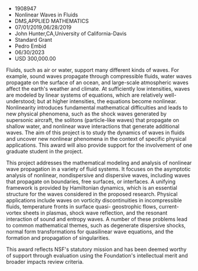 
* 1908947
* Nonlinear Waves in Fluids
* DMS,APPLIED MATHEMATICS
* 07/01/2019,06/28/2019
* John Hunter,CA,University of California-Davis
* Standard Grant
* Pedro Embid
* 06/30/2023
* USD 300,000.00

Fluids, such as air or water, support many different kinds of waves. For
example, sound waves propagate through compressible fluids, water waves
propagate on the surface of an ocean, and large-scale atmospheric waves affect
the earth's weather and climate. At sufficiently low intensities, waves are
modeled by linear systems of equations, which are relatively well-understood;
but at higher intensities, the equations become nonlinear. Nonlinearity
introduces fundamental mathematical difficulties and leads to new physical
phenomena, such as the shock waves generated by supersonic aircraft, the
solitons (particle-like waves) that propagate on shallow water, and nonlinear
wave interactions that generate additional waves. The aim of this project is to
study the dynamics of waves in fluids and uncover new nonlinear phenomena in the
context of specific physical applications. This award will also provide support
for the involvement of one graduate student in the project.

This project addresses the mathematical modeling and analysis of nonlinear wave
propagation in a variety of fluid systems. It focuses on the asymptotic analysis
of nonlinear, nondispersive and dispersive waves, including waves that propagate
on boundaries, free surfaces, or interfaces. A unifying framework is provided by
Hamiltonian dynamics, which is an essential structure for the waves considered
in the proposed research. Physical applications include waves on vorticity
discontinuities in incompressible fluids, temperature fronts in surface quasi-
geostrophic flows, current-vortex sheets in plasmas, shock wave reflection, and
the resonant interaction of sound and entropy waves. A number of these problems
lead to common mathematical themes, such as degenerate dispersive shocks, normal
form transformations for quasilinear wave equations, and the formation and
propagation of singularities.

This award reflects NSF's statutory mission and has been deemed worthy of
support through evaluation using the Foundation's intellectual merit and broader
impacts review criteria.

